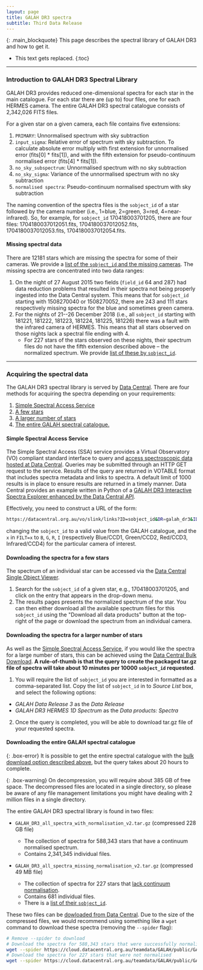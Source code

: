 ```yaml
---
layout: page
title: GALAH DR3 spectra
subtitle: Third Data Release
---
```


{: .main_blockquote}
This page describes the spectral library of GALAH DR3 and how to get it.

* This text gets replaced.
{:toc}

---

### Introduction to GALAH DR3 Spectral Library

GALAH DR3 provides reduced one-dimensional spectra for each star in the main catalogue. For each star there are (up to) four files, one for each HERMES camera. The entire GALAH DR3 spectral catalogue consists of 2,342,026 FITS files.

For a given star on a given camera, each file contains five extensions:

1. `PRIMARY`: Unnormalised spectrum with sky subtraction
2. `input_sigma`: Relative error of spectrum with sky subtraction. To calculate absolute error multiply with first extension for unnormalised error (fits[0] * fits[1]), and with the fifth extension for pseudo-continuum normalised error (fits[4] * fits[1]).
3. `no_sky_subspectrum`: Unnormalised spectrum with no sky subtraction
4. `no_sky_sigma`: Variance of the unnormalised spectrum with no sky subtraction
5. `normalised spectra`: Pseudo-continuum normalised spectrum with sky subtraction

The naming convention of the spectra files is the `sobject_id` of a star followed by the camera number (i.e., 1=blue, 2=green, 3=red, 4=near-infrared). So, for example, for `sobject_id` 170418003701205, there are four files: 1704180037012051.fits, 1704180037012052.fits, 1704180037012053.fits, 1704180037012054.fits.

#### Missing spectral data

There are 12181 stars which are missing the spectra for some of their cameras. We provide a [list of the `sobject_id` and the missing cameras](https://cloud.datacentral.org.au/teamdata/GALAH/public/GALAH_DR3/spectra/GALAH_DR3_list_missing_reduced_spectra_v2.csv). The missing spectra are concentrated into two data ranges:

1. On the night of 27 August 2015 two fields (`field_id` 64 and 287) had data reduction problems that resulted in their spectra not being properly ingested into the Data Central system. This means that for `sobject_id` starting with 1508270040 or 1508270052, there are 243 and 111 stars respectively missing spectra for the blue and sometimes green camera.
2. For the nights of 21--26 December 2018 (i.e., all `sobject_id` starting with 181221, 181222, 181223, 181224, 181225, 181226) there was a fault with the infrared camera of HERMES. This means that all stars observed on those nights lack a spectral file ending with 4.
    - For 227 stars of the stars observed on these nights, their spectrum files do not have the fifth extension described above – the normalized spectrum. We provide [list of these by `sobject_id`](https://cloud.datacentral.org.au/teamdata/GALAH/public/GALAH_DR3/spectra/GALAH_DR3_list_missing_normalized_spectra_v2.csv).

---

### Acquiring the spectral data

The GALAH DR3 spectral library is served by [Data Central](https://datacentral.org.au). There are four methods for acquiring the spectra depending on your requirements:

1. [Simple Spectral Access Service](#simple-spectral-access-service)
1. [A few stars](#downloading-the-spectra-for-a-few-stars)
2. [A larger number of stars](#downloading-the-spectra-for-a-larger-number-of-stars)
3. [The entire GALAH spectral catalogue.](#downloading-the-entire-galah-spectral-catalogue)

#### Simple Spectral Access Service
The Simple Spectral Access (SSA) service provides a Virtual Observatory (VO) compliant standard interface to query and [access spectroscopic data hosted at Data Central](https://docs.datacentral.org.au/reference/services/simple-spectral-access-ssa-service/). Queries may be submitted through an HTTP GET request to the service. Results of the query are returned in VOTABLE format that includes spectra metadata and links to spectra. A default limit of 1000 results is in place to ensure results are returned in a timely manner. Data Central provides an example written in Python of a [GALAH DR3 Interactive Spectra Explorer enhanced by the Data Central API](https://docs.datacentral.org.au/help-center/virtual-observatory-examples/ssa-galah-dr3-interactive-spectra-explorer-enhanced-data-central-api/).

Effectively, you need to construct a URL of the form:
```bash
https://datacentral.org.au/vo/slink/links?ID=sobject_id&DR=galah_dr3&IDX=0&FILT=x&RESPONSEFORMAT=fits
```
changing the `sobject_id` to a valid value from the GALAH catalogue, and the `x` in `FILT=x` to `B`, `G`, `R`, `I` (respectively Blue/CCD1, Green/CCD2, Red/CCD3, Infrared/CCD4) for the particular camera of interest.

#### Downloading the spectra for a few stars

The spectrum of an individual star can be accessed via the [Data Central Single Object Viewer](https://datacentral.org.au/services/sov/).
1. Search for the `sobject_id` of a given star, e.g., 170418003701205, and click on the entry that appears in the drop-down menu.
2. The results pages presents the normalized spectrum of the star. You can then either download all the available spectrum files for this `sobject_id` using the "Download all data products" button at the top-right of the page or download the spectrum from an individual camera.

#### Downloading the spectra for a larger number of stars

As well as the [Simple Spectral Access Service](#simple-spectral-access-service), if you would like the spectra for a large number of stars, this can be achieved using the [Data Central Bulk Download](https://datacentral.org.au/services/download/). **A rule-of-thumb is that the query to create the packaged tar.gz file of spectra will take about 10 minutes per 10000 `sobject_id` requested**.

1. You will require the list of `sobject_id` you are interested in formatted as a comma-separated list. Copy the list of `sobject_id` in to *Source List* box, and select the following options:
* *GALAH Data Release 3* as the *Data Release*
* *GALAH DR3 HERMES 1D Spectrum* as the *Data products: Spectra*

2. Once the query is completed, you will be able to download tar.gz file of your requested spectra.

#### Downloading the entire GALAH spectral catalogue

{: .box-error}
It is possible to get the entire spectral catalogue with the [bulk download option described above](#downloading-the-spectra-for-a-larger-number-of-stars), but the query takes about 20 hours to complete.

{: .box-warning}
On decompression, you will require about 385 GB of free space. The decompressed files are located in a single directory, so please be aware of any file management limitations you might have dealing with 2 million files in a single directory.

The entire GALAH DR3 spectral library is found in two files:

* `GALAH_DR3_all_spectra_with_normalisation_v2.tar.gz` (compressed 228 GB file)
    - The collection of spectra for 588,343 stars that have a continuum normalised spectrum.
    - Contains 2,341,345 individual files.

* `GALAH_DR3_all_spectra_missing_normalisation_v2.tar.gz` (compressed 49 MB file)
    - The collection of spectra for 227 stars that [lack continuum normalisation](#missing-spectral-data).
    - Contains 681 individual files.
    - There is a [list of their `sobject_id`](https://cloud.datacentral.org.au/teamdata/GALAH/public/GALAH_DR3/spectra/GALAH_DR3_list_missing_normalized_spectra_v2.csv).

These two files can be [dowloaded from Data Central](https://cloud.datacentral.org.au/teamdata/GALAH/public/GALAH_DR3/spectra/). Due to the size of the compressed files, we would recommend using something like a `wget` command to download these spectra (removing the `--spider` flag):

```bash
# Remove --spider to download
# Download the spectra for 588,343 stars that were successfully normalised.
wget --spider https://cloud.datacentral.org.au/teamdata/GALAH/public/GALAH_DR3/spectra/GALAH_DR3_all_spectra_with_normalisation_v2.tar.gz
# Download the spectra for 227 stars that were not normalised
wget --spider https://cloud.datacentral.org.au/teamdata/GALAH/public/GALAH_DR3/spectra/GALAH_DR3_all_spectra_missing_normalisation_v2.tar.gz
```
